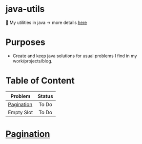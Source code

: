 # java-utils
:construction: My utilities in java -> more details [here](https://felipejsm.github.io/swiss-army-knife/)

# Purposes
- Create and keep java solutions for usual problems I find in my work/projects/blog.

# Table of Content

| Problem        | Status        | 
| -------------  |:-------------:| 
| [Pagination](http://bit.ly/1TyCmqD)     | To Do         | 
| Empty Slot     | To Do         | 

# [Pagination](pagination/pagination.md)


